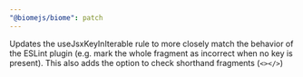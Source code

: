 ```yaml
---
"@biomejs/biome": patch
---
```


Updates the useJsxKeyInIterable rule to more closely match the behavior of the ESLint plugin (e.g. mark the whole fragment as incorrect when no key is present). This also adds the option to check shorthand fragments (`<></>`)
